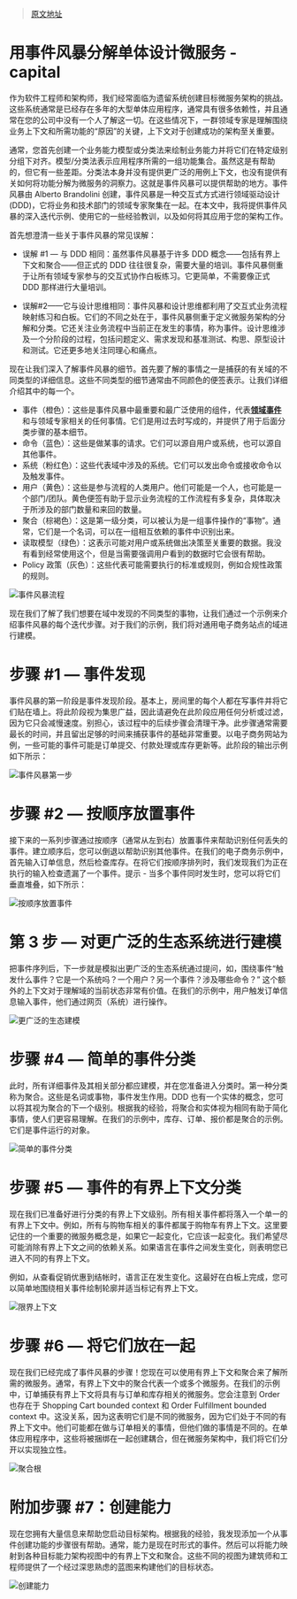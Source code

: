 > [原文地址](https://www.jdon.com/56731.html)

# 用事件风暴分解单体设计微服务 - capital

作为软件工程师和架构师，我们经常面临为遗留系统创建目标微服务架构的挑战。这些系统通常是已经存在多年的大型单体应用程序，通常具有很多依赖性，并且通常在您的公司中没有一个人了解这一切。在这些情况下，一群领域专家是理解围绕业务上下文和所需功能的“原因”的关键，上下文对于创建成功的架构至关重要。

通常，您首先创建一个业务能力模型或分类法来绘制业务能力并将它们在特定级别分组下对齐。模型/分类法表示应用程序所需的一组功能集合。虽然这是有帮助的，但它有一些差距。分类法本身并没有提供更广泛的用例上下文，也没有提供有关如何将功能分解为微服务的洞察力。这就是事件风暴可以提供帮助的地方。事件风暴由 Alberto Brandolini 创建，事件风暴是一种交互式方式进行领域驱动设计(DDD)，它将业务和技术部门的领域专家聚集在一起。在本文中，我将提供事件风暴的深入迭代示例、使用它的一些经验教训，以及如何将其应用于您的架构工作。

首先想澄清一些关于事件风暴的常见误解：

- 误解 #1 — 与 DDD 相同：虽然事件风暴基于许多 DDD 概念——包括有界上下文和聚合——但正式的 DDD 往往很复杂，需要大量的培训。事件风暴侧重于让所有领域专家参与的交互式协作白板练习。它更简单，不需要像正式 DDD 那样进行大量培训。

- 误解#2——它与设计思维相同：事件风暴和设计思维都利用了交互式业务流程映射练习和白板。它们的不同之处在于，事件风暴侧重于定义微服务架构的分解和分类。它还关注业务流程中当前正在发生的事情，称为事件。设计思维涉及一个分阶段的过程，包括问题定义、需求发现和基准测试、构思、原型设计和测试。它还更多地关注同理心和痛点。

现在让我们深入了解事件风暴的细节。首先要了解的事情之一是捕获的有关域的不同类型的详细信息。这些不同类型的细节通常由不同颜色的便签表示。让我们详细介绍其中的每一个。

- 事件（橙色）：这些是事件风暴中最重要和最广泛使用的组件，代表[**领域事件**](https://www.jdon.com/tag-20395/)和与领域专家相关的任何事情。它们是用过去时写成的，并提供了用于后面分类步骤的基本细节。
- 命令（蓝色）：这些是做某事的请求。它们可以源自用户或系统，也可以源自其他事件。
- 系统（粉红色）：这些代表域中涉及的系统。它们可以发出命令或接收命令以及触发事件。
- 用户（黄色）：这些是参与流程的人类用户。他们可能是一个人，也可能是一个部门/团队。黄色便签有助于显示业务流程的工作流程有多复杂，具体取决于所涉及的部门数量和来回的数量。
- 聚合（棕褐色）：这是第一级分类，可以被认为是一组事件操作的“事物”。通常，它们是一个名词，可以在一组相互依赖的事件中识别出来。
- 读取模型（绿色）：这表示可能对用户或系统做出决策至关重要的数据。我没有看到经常使用这个，但是当需要强调用户看到的数据时它会很有帮助。
- Policy 政策（灰色）：这些代表可能需要执行的标准或规则，例如合规性政策的规则。

![事件风暴流程](https://assets.ng-tech.icu/item/20230409214851.png)

现在我们了解了我们想要在域中发现的不同类型的事物，让我们通过一个示例来介绍事件风暴的每个迭代步骤。对于我们的示例，我们将对通用电子商务站点的域进行建模。

# 步骤 #1 — 事件发现

事件风暴的第一阶段是事件发现阶段。基本上，房间里的每个人都在写事件并将它们贴在墙上。将此阶段视为集思广益，因此请避免在此阶段应用任何分析或过滤，因为它只会减慢速度。别担心，该过程中的后续步骤会清理干净。此步骤通常需要最长的时间，并且留出足够的时间来捕获事件的基础非常重要。以电子商务网站为例，一些可能的事件可能是订单提交、付款处理或库存更新等。此阶段的输出示例如下所示：

![事件风暴第一步](https://assets.ng-tech.icu/item/20230409215824.png)

# 步骤 #2 — 按顺序放置事件

接下来的一系列步骤通过按顺序（通常从左到右）放置事件来帮助识别任何丢失的事件。建立顺序后，您可以倒退以帮助识别其他事件。在我们的电子商务示例中，首先输入订单信息，然后检查库存。在将它们按顺序排列时，我们发现我们为正在执行的输入检查遗漏了一个事件。提示 - 当多个事件同时发生时，您可以将它们垂直堆叠，如下所示：

![按顺序放置事件](https://assets.ng-tech.icu/item/20230409220051.png)

# 第 3 步 — 对更广泛的生态系统进行建模

把事件序列后，下一步就是模拟出更广泛的生态系统通过提问，如，围绕事件“触发什么事件？它是一个系统吗？一个用户？另一个事件？涉及哪些命令？” 这个额外的上下文对于理解域的当前状态非常有价值。在我们的示例中，用户触发订单信息输入事件，他们通过网页（系统）进行操作。

![更广泛的生态建模](https://assets.ng-tech.icu/item/20230409220248.png)

# 步骤 #4 — 简单的事件分类

此时，所有详细事件及其相关部分都应建模，并在您准备进入分类时。第一种分类称为聚合。这些是名词或事物，事件发生作用。DDD 也有一个实体的概念，您可以将其视为聚合的下一个级别。根据我的经验，将聚合和实体视为相同有助于简化事情，使人们更容易理解。在我们的示例中，库存、订单、报价都是聚合的示例。它们是事件运行的对象。

![简单的事件分类](https://assets.ng-tech.icu/item/20230409220343.png)

# 步骤 #5 — 事件的有界上下文分类

现在我们已准备好进行分类的有界上下文级别。所有相关事件都将落入一个单一的有界上下文中。例如，所有与购物车相关的事件都属于购物车有界上下文。这里要记住的一个重要的微服务概念是，如果它一起变化，它应该一起变化。我们希望尽可能消除有界上下文之间的依赖关系。如果语言在事件之间发生变化，则表明您已进入不同的有界上下文。

例如，从查看促销优惠到结帐时，语言正在发生变化。这最好在白板上完成，您可以简单地围绕相关事件绘制轮廓并适当标记有界上下文。

![限界上下文](https://assets.ng-tech.icu/item/20230409220537.png)

# 步骤 #6 — 将它们放在一起

现在我们已经完成了事件风暴的步骤！您现在可以使用有界上下文和聚合来了解所需的微服务。通常，有界上下文中的聚合代表一个或多个微服务。在我们的示例中，订单捕获有界上下文将具有与订单和库存相关的微服务。您会注意到 Order 也存在于 Shopping Cart bounded context 和 Order Fulfillment bounded context 中。这没关系，因为这表明它们是不同的微服务，因为它们处于不同的有界上下文中。他们可能都在做与订单相关的事情，但他们做的事情是不同的。在单体应用程序中，这些将被捆绑在一起创建耦合，但在微服务架构中，我们将它们分开以实现独立性。

![聚合根](https://assets.ng-tech.icu/item/20230409220608.png)

# 附加步骤 #7：创建能力

现在您拥有大量信息来帮助您启动目标架构。根据我的经验，我发现添加一个从事件创建功能的步骤很有帮助。通常，能力是现在时形式的事件。然后可以将能力映射到各种目标能力架构视图中的有界上下文和聚合。这些不同的视图为建筑师和工程师提供了一个经过深思熟虑的蓝图来构建他们的目标状态。

![创建能力](https://assets.ng-tech.icu/item/20230409224718.png)
